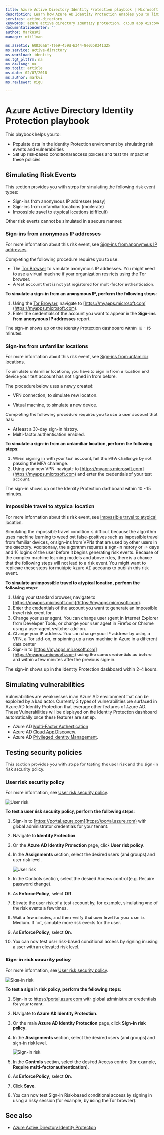 ```yaml
---
title: Azure Active Directory Identity Protection playbook | Microsoft Docs
description: Learn how Azure AD Identity Protection enables you to limit the ability of an attacker to exploit a compromised identity or device and to secure an identity or a device that was previously suspected or known to be compromised.
services: active-directory
keywords: azure active directory identity protection, cloud app discovery, managing applications, security, risk, risk level, vulnerability, security policy
documentationcenter: ''
author: MarkusVi
manager: mtillman

ms.assetid: 60836abf-f0e9-459d-b344-8e06b8341d25
ms.service: active-directory
ms.workload: identity
ms.tgt_pltfrm: na
ms.devlang: na
ms.topic: article
ms.date: 02/07/2018
ms.author: markvi
ms.reviewer: nigu

---
```

# Azure Active Directory Identity Protection playbook

This playbook helps you to:

* Populate data in the Identity Protection environment by simulating risk events and vulnerabilities
* Set up risk-based conditional access policies and test the impact of these policies


## Simulating Risk Events

This section provides you with steps for simulating the following risk event types:

* Sign-ins from anonymous IP addresses (easy)
* Sign-ins from unfamiliar locations (moderate)
* Impossible travel to atypical locations (difficult)

Other risk events cannot be simulated in a secure manner.

### Sign-ins from anonymous IP addresses

For more information about this risk event, see [Sign-ins from anonymous IP addresses](active-directory-reporting-risk-events.md#sign-ins-from-anonymous-ip-addresses). 

Completing the following procedure requires you to use:

- The [Tor Browser](https://www.torproject.org/projects/torbrowser.html.en) to simulate anonymous IP addresses. You might need to use a virtual machine if your organization restricts using the Tor browser.
- A test account that is not yet registered for multi-factor authentication.

**To simulate a sign-in from an anonymous IP, perform the following steps**:

1. Using the [Tor Browser](https://www.torproject.org/projects/torbrowser.html.en), navigate to [https://myapps.microsoft.com](https://myapps.microsoft.com).   
2. Enter the credentials of the account you want to appear in the **Sign-ins from anonymous IP addresses** report.

The sign-in shows up on the Identity Protection dashboard within 10 - 15 minutes. 

### Sign-ins from unfamiliar locations

For more information about this risk event, see [Sign-ins from unfamiliar locations](active-directory-reporting-risk-events.md#sign-in-from-unfamiliar-locations). 

To simulate unfamiliar locations, you have to sign in from a location and device your test account has not signed in from before.

The procedure below uses a newly created:

- VPN connection, to simulate new location.

- Virtual machine, to simulate a new device.

Completing the following procedure requires you to use a user account that has:

- At least a 30-day sign-in history.
- Multi-factor authentication enabled.


**To simulate a sign-in from an unfamiliar location, perform the following steps**:

1. When signing in with your test account, fail the MFA challenge by not passing the MFA challenge.
2. Using your new VPN, navigate to [https://myapps.microsoft.com](https://myapps.microsoft.com) and enter the credentials of your test account.
   

The sign-in shows up on the Identity Protection dashboard within 10 - 15 minutes.

### Impossible travel to atypical location

For more information about this risk event, see [Impossible travel to atypical location](active-directory-reporting-risk-events.md#impossible-travel-to-atypical-locations). 

Simulating the impossible travel condition is difficult because the algorithm uses machine learning to weed out false-positives such as impossible travel from familiar devices, or sign-ins from VPNs that are used by other users in the directory. Additionally, the algorithm requires a sign-in history of 14 days and 10 logins of the user before it begins generating risk events. Because of the complex machine learning models and above rules, there is a chance that the following steps will not lead to a risk event. You might want to replicate these steps for multiple Azure AD accounts to publish this risk event.


**To simulate an impossible travel to atypical location, perform the following steps**:

1. Using your standard browser, navigate to [https://myapps.microsoft.com](https://myapps.microsoft.com).  
2. Enter the credentials of the account you want to generate an impossible travel risk event for.
3. Change your user agent. You can change user agent in Internet Explorer from Developer Tools, or change your user agent in Firefox or Chrome using a user-agent switcher add-on.
4. Change your IP address. You can change your IP address by using a VPN, a Tor add-on, or spinning up a new machine in Azure in a different data center.
5. Sign-in to [https://myapps.microsoft.com](https://myapps.microsoft.com) using the same credentials as before and within a few minutes after the previous sign-in.

The sign-in shows up in the Identity Protection dashboard within 2-4 hours.

## Simulating vulnerabilities
Vulnerabilities are weaknesses in an Azure AD environment that can be exploited by a bad actor. Currently 3 types of vulnerabilities are surfaced in Azure AD Identity Protection that leverage other features of Azure AD. These Vulnerabilities will be displayed on the Identity Protection dashboard automatically once these features are set up.

* Azure AD [Multi-Factor Authentication](authentication/multi-factor-authentication.md)
* Azure AD [Cloud App Discovery](manage-apps/cloud-app-discovery.md).
* Azure AD [Privileged Identity Management](active-directory-privileged-identity-management-configure.md). 


## Testing security policies

This section provides you with steps for testing the user risk and the sign-in risk security policy.


### User risk security policy

For more information, see [User risk security policy](active-directory-identityprotection.md#user-risk-security-policy).

![User risk](./media/active-directory-identityprotection-playbook/02.png "Playbook")


**To test a user risk security policy, perform the following steps**:

1. Sign-in to [https://portal.azure.com](https://portal.azure.com) with global administrator credentials for your tenant.
2. Navigate to **Identity Protection**. 
3. On the **Azure AD Identity Protection** page, click **User risk policy**.
4. In the **Assignments** section, select the desired users (and groups) and user risk level.

    ![User risk](./media/active-directory-identityprotection-playbook/03.png "Playbook")

5. In the Controls section, select the desired Access control (e.g. Require password change).
5. As **Enforce Policy**, select **Off**.
6. Elevate the user risk of a test account by, for example, simulating one of the risk events a few times.
7. Wait a few minutes, and then verify that user level for your user is Medium. If not, simulate more risk events for the user.
8. As **Enforce Policy**, select **On**.
9. You can now test user risk-based conditional access by signing in using a user with an elevated risk level.
    
    

### Sign-in risk security policy

For more information, see [User risk security policy](active-directory-identityprotection.md#user-risk-security-policy).

![Sign-in risk](./media/active-directory-identityprotection-playbook/01.png "Playbook")


**To test a sign in risk policy, perform the following steps:**

1. Sign-in to [https://portal.azure.com ](https://portal.azure.com) with global administrator credentials for your tenant.

2. Navigate to **Azure AD Identity Protection**.

3. On the main **Azure AD Identity Protection** page, click **Sign-in risk policy**. 

4. In the **Assignments** section, select the desired users (and groups) and sign-in risk level.

    ![Sign-in risk](./media/active-directory-identityprotection-playbook/04.png "Playbook")


5. In the **Controls** section, select the desired Access control (for example, **Require multi-factor authentication**). 

6. As **Enforce Policy**, select **On**.

7. Click **Save**.

8. You can now test Sign-in Risk-based conditional access by signing in using a risky session (for example, by using the Tor browser). 

 




## See also

- [Azure Active Directory Identity Protection](active-directory-identityprotection.md)

